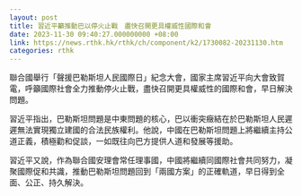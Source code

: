 ```yaml
---
layout: post
title: 習近平籲推動巴以停火止戰　盡快召開更具權威性國際和會
date: 2023-11-30 09:40:27.000000000 +08:00
link: https://news.rthk.hk/rthk/ch/component/k2/1730082-20231130.htm
categories: rthk
---
```


聯合國舉行「聲援巴勒斯坦人民國際日」紀念大會，國家主席習近平向大會致賀電，呼籲國際社會全力推動停火止戰，盡快召開更具權威性的國際和會，早日解決問題。

習近平指出，巴勒斯坦問題是中東問題的核心，巴以衝突癥結在於巴勒斯坦人民遲遲無法實現獨立建國的合法民族權利。他說，中國在巴勒斯坦問題上將繼續主持公道正義，積極勸和促談，一如既往向巴方提供人道和發展等援助。

習近平又說，作為聯合國安理會常任理事國，中國將繼續同國際社會共同努力，凝聚國際促和共識，推動巴勒斯坦問題回到「兩國方案」的正確軌道，早日得到全面、公正、持久解決。
